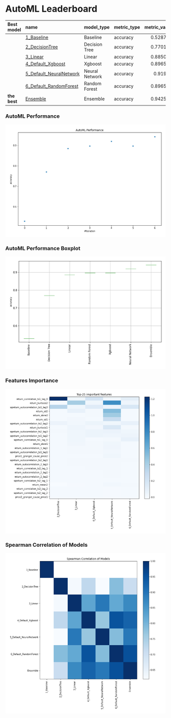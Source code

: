 # AutoML Leaderboard

| Best model   | name                                                         | model_type     | metric_type   |   metric_value |   train_time |
|:-------------|:-------------------------------------------------------------|:---------------|:--------------|---------------:|-------------:|
|              | [1_Baseline](1_Baseline/README.md)                           | Baseline       | accuracy      |       0.528736 |         1.9  |
|              | [2_DecisionTree](2_DecisionTree/README.md)                   | Decision Tree  | accuracy      |       0.770115 |         7.35 |
|              | [3_Linear](3_Linear/README.md)                               | Linear         | accuracy      |       0.885057 |         7.5  |
|              | [4_Default_Xgboost](4_Default_Xgboost/README.md)             | Xgboost        | accuracy      |       0.896552 |         7.62 |
|              | [5_Default_NeuralNetwork](5_Default_NeuralNetwork/README.md) | Neural Network | accuracy      |       0.91954  |         3.68 |
|              | [6_Default_RandomForest](6_Default_RandomForest/README.md)   | Random Forest  | accuracy      |       0.896552 |        11.02 |
| **the best** | [Ensemble](Ensemble/README.md)                               | Ensemble       | accuracy      |       0.942529 |         0.4  |

### AutoML Performance
![AutoML Performance](ldb_performance.png)

### AutoML Performance Boxplot
![AutoML Performance Boxplot](ldb_performance_boxplot.png)

### Features Importance
![features importance across models](features_heatmap.png)



### Spearman Correlation of Models
![models spearman correlation](correlation_heatmap.png)

